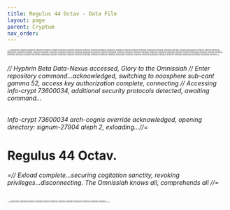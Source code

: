 ```yaml
---
title: Regulus 44 Octav - Data File
layout: page
parent: Cryptum
nav_order: 
---
```


<p style="font-size:0.3em; "> =// 01000001 01100011 01100011 01100101 01110011 01110011 01101001 01101110 01100111 00101110 00101110 01110100 01110010 01100001 01101110 01110011 01101100 01100001 01110100 01101001 01101110 01100111 00100000 01110100 01101111 00111010 00100000 01010011 01110100 01100001 01101110 01100100 01100001 01110010 01100100 00100000 01001001 01101101 01110000 01100101 01110010 01101001 01100001 01101100 00100000 01001100 01101111 01110111 00100000 01000111 01101111 01110100 01101000 01101001 01100011 00101100 00100000 01010011 01110100 01100001 01101110 01100100 01100001 01110010 01100100 00100000 01010110 01100001 01110010 01101001 01100001 01101110 01110100 00100000 00110000 00110000 00110011 //
</p>

###### // Hyphrin Beta Data-Nexus accessed, Glory to the Omnissiah // Enter repository command...acknowledged, switching to noosphere sub-cant gamma 52, access key authorization complete, connecting // Accessing info-crypt 73600034, additional security protocols detected, awaiting command...

###### Info-crypt 73600034 arch-cognis override acknowledged, opening directory: signum-27904 aleph 2, exloading...//=

# Regulus 44 Octav. 


###### =// Exload complete...securing cogitation sanctity, revoking privileges...disconnecting. The Omnissiah knows all, comprehends all //=

<p style="font-size:0.3em; ">=// 01000100 01101001 01110011 01100011 01101111 01101110 01101110 01100101 01100011 01110100 01100101 01100100. //=
</p>
